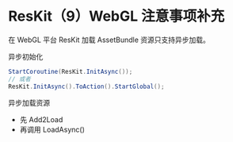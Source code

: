 # ResKit（9）WebGL 注意事项补充

在 WebGL 平台 ResKit 加载 AssetBundle 资源只支持异步加载。


异步初始化 
``` csharp
StartCoroutine(ResKit.InitAsync());
// 或者
ResKit.InitAsync().ToAction().StartGlobal();
```

异步加载资源
* 先 Add2Load
* 再调用 LoadAsync()